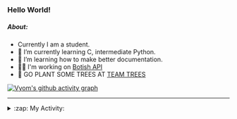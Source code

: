 ### Hello World!

##### About:
- Currently I am a student.
- 🌱 I’m currently learning C, intermediate Python.
- 🌱 I’m learning how to make better documentation.
- 👨‍💻 I'm working on [Botish API](https://github.com/Vyvy-vi/api)
- 🌱 GO PLANT SOME TREES AT [TEAM TREES](https://teamtrees.org/)

[![Vyom's github activity graph](https://activity-graph.herokuapp.com/graph?username=Vyvy-vi)](https://github.com/ashutosh00710/github-readme-activity-graph)

---
<details>
  <summary>:zap: My Activity:</summary>
  
<!--START_SECTION:waka-->
![Code Time](http://img.shields.io/badge/Code%20Time-742%20hrs%2054%20mins-blue)

**I'm a Night 🦉** 

```text
🌞 Morning    57 commits     ██░░░░░░░░░░░░░░░░░░░░░░░   8.11% 
🌆 Daytime    162 commits    █████░░░░░░░░░░░░░░░░░░░░   23.04% 
🌃 Evening    238 commits    ████████░░░░░░░░░░░░░░░░░   33.85% 
🌙 Night      246 commits    ████████░░░░░░░░░░░░░░░░░   34.99%

```
📅 **I'm Most Productive on Sunday** 

```text
Monday       66 commits     ██░░░░░░░░░░░░░░░░░░░░░░░   9.39% 
Tuesday      124 commits    ████░░░░░░░░░░░░░░░░░░░░░   17.64% 
Wednesday    112 commits    ████░░░░░░░░░░░░░░░░░░░░░   15.93% 
Thursday     104 commits    ███░░░░░░░░░░░░░░░░░░░░░░   14.79% 
Friday       77 commits     ██░░░░░░░░░░░░░░░░░░░░░░░   10.95% 
Saturday     74 commits     ██░░░░░░░░░░░░░░░░░░░░░░░   10.53% 
Sunday       146 commits    █████░░░░░░░░░░░░░░░░░░░░   20.77%

```


📊 **This Week I Spent My Time On** 

```text
🔥 Editors: 
VS Code                  17 hrs 21 mins      ████████████████████████░   95.69% 
Vim                      46 mins             █░░░░░░░░░░░░░░░░░░░░░░░░   4.31%

🐱‍💻 Projects: 
praise_backend_js        9 hrs 55 mins       █████████████░░░░░░░░░░░░   54.77% 
phishing-check-bot       6 hrs 33 mins       █████████░░░░░░░░░░░░░░░░   36.18% 
session-3-revision       42 mins             █░░░░░░░░░░░░░░░░░░░░░░░░   3.87% 
api                      33 mins             ░░░░░░░░░░░░░░░░░░░░░░░░░   3.07% 
TEC-Discord-Automation   8 mins              ░░░░░░░░░░░░░░░░░░░░░░░░░   0.76%

```


 Last Updated on 21/04/2022 21:04:56 UTC
<!--END_SECTION:waka-->
</details>
